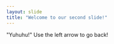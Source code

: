 ```yaml
---
layout: slide
title: "Welcome to our second slide!"
---
```

"Yuhuhu!"
Use the left arrow to go back!
